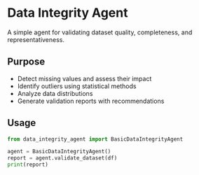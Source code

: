 # Data Integrity Agent

A simple agent for validating dataset quality, completeness, and representativeness.

## Purpose
- Detect missing values and assess their impact
- Identify outliers using statistical methods  
- Analyze data distributions
- Generate validation reports with recommendations

## Usage
```python
from data_integrity_agent import BasicDataIntegrityAgent

agent = BasicDataIntegrityAgent()
report = agent.validate_dataset(df)
print(report)
```
